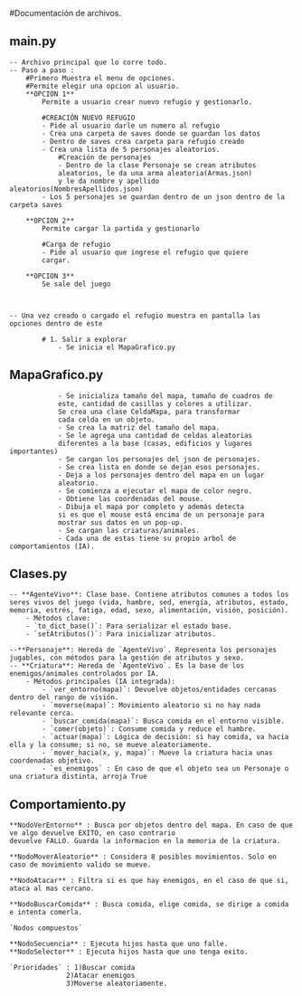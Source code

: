#Documentación de archivos.

## main.py
	-- Archivo principal que lo corre todo.
	-- Paso a paso : 
		#Primero Muestra el menu de opciones.
		#Permite elegir una opcion al usuario.
		**OPCION 1** 
			Permite a usuario crear nuevo refugio y gestionarlo.
			
			#CREACIÓN NUEVO REFUGIO 
			- Pide al usuario darle un numero al refugio
			- Crea una carpeta de saves donde se guardan los datos
			- Dentro de saves crea carpeta para refugio creado
			- Crea una lista de 5 personajes aleatorios.
				#Creación de personajes
				- Dentro de la clase Personaje se crean atributos
				aleatorios, le da una arma aleatoria(Armas.json) 
				y le da nombre y apellido aleatorios(NombresApellidos.json)
			- Los 5 personajes se guardan dentro de un json dentro de la carpeta saves
			
		**OPCION 2** 
			Permite cargar la partida y gestionarlo
			
			#Carga de refugio
			- Pide al usuario que ingrese el refugio que quiere 
			cargar.

		**OPCION 3**
			Se sale del juego


			
	-- Una vez creado o cargado el refugio muestra en pantalla las opciones dentro de este
	
			# 1. Salir a explorar
				- Se inicia el MapaGrafico.py 
				
## MapaGrafico.py
				- Se inicializa tamaño del mapa, tamaño de cuadros de
				este, cantidad de casillas y colores a utilizar.
				Se crea una clase CeldaMapa, para transformar 
				cada celda en un objeto.
				- Se crea la matriz del tamaño del mapa.
				- Se le agrega una cantidad de celdas aleatorias
				diferentes a la base (casas, edificios y lugares importantes)
				- Se cargan los personajes del json de personajes.
				- Se crea lista en donde se dejan esos personajes.
				- Deja a los personajes dentro del mapa en un lugar
				aleatorio.
				- Se comienza a ejecutar el mapa de color negro.
				- Obtiene las coordenadas del mouse.
				- Dibuja el mapa por completo y además detecta 
				si es que el mouse está encima de un personaje para
				mostrar sus datos en un pop-up.
				- Se cargan las criaturas/animales. 
				- Cada una de estas tiene su propio arbol de comportamientos (IA).

## Clases.py
	-- **AgenteVivo**: Clase base. Contiene atributos comunes a todos los seres vivos del juego (vida, hambre, sed, energía, atributos, estado, memoria, estrés, fatiga, edad, sexo, alimentación, visión, posición).
  		- Métodos clave: 
    	- `to_dict_base()`: Para serializar el estado base.
    	- `setAtributos()`: Para inicializar atributos.

	--**Personaje**: Hereda de `AgenteVivo`. Representa los personajes jugables, con métodos para la gestión de atributos y sexo.
	-- **Criatura**: Hereda de `AgenteVivo`. Es la base de los enemigos/animales controlados por IA.
		- Métodos principales (IA integrada):
			- `ver_entorno(mapa)`: Devuelve objetos/entidades cercanas dentro del rango de visión.
			- `moverse(mapa)`: Movimiento aleatorio si no hay nada relevante cerca.
			- `buscar_comida(mapa)`: Busca comida en el entorno visible.
			- `comer(objeto)`: Consume comida y reduce el hambre.
			- `actuar(mapa)`: Lógica de decisión: si hay comida, va hacia ella y la consume; si no, se mueve aleatoriamente.
			- `mover_hacia(x, y, mapa)`: Mueve la criatura hacia unas coordenadas objetivo.
			- `es_enemigos` : En caso de que el objeto sea un Personaje o una criatura distinta, arroja True
			
## Comportamiento.py
	**NodoVerEntorno** : Busca por objetos dentro del mapa. En caso de que ve algo devuelve EXITO, en caso contrario
	devuelve FALLO. Guarda la informacion en la memoria de la criatura.

	**NodoMoverAleatorio** : Considera 8 posibles movimientos. Solo en caso de movimiento valido se mueve.

	**NodoAtacar** : Filtra si es que hay enemigos, en el caso de que si, ataca al mas cercano. 

	**NodoBuscarComida** : Busca comida, elige comida, se dirige a comida e intenta comerla.

	`Nodos compuestos`

	**NodoSecuencia** : Ejecuta hijos hasta que uno falle.
	**NodoSelector** : Ejecuta hijos hasta que uno tenga exito.

	`Prioridades` : 1)Buscar comida
				  2)Atacar enemigos
				  3)Moverse aleatoriamente. 
